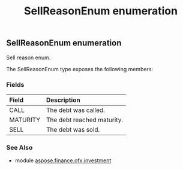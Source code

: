 ﻿---
title: SellReasonEnum enumeration
second_title: Aspose.Finance for Python via .NET API References
description: 
type: docs
weight: 980
url: /python-net/aspose.finance.ofx.investment/sellreasonenum/
is_root: false
---

## SellReasonEnum enumeration

Sell reason enum.



The SellReasonEnum type exposes the following members:

### Fields
| Field | Description |
| :- | :- |
| CALL | The debt was called. |
| MATURITY | The debt reached maturity. |
| SELL | The debt was sold. |


### See Also

* module [aspose.finance.ofx.investment](../)
